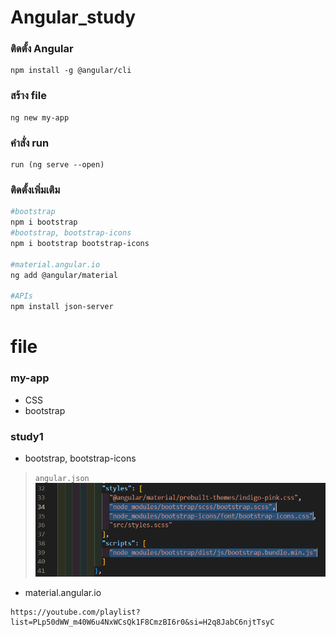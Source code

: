 # Angular_study

### ติดตั้ง Angular 
    npm install -g @angular/cli
### สร้าง file
    ng new my-app 
### คำสั่ง run
    run (ng serve --open)


### ติดตั้งเพิ่มเติม
```bash
#bootstrap 
npm i bootstrap
#bootstrap, bootstrap-icons
npm i bootstrap bootstrap-icons

#material.angular.io
ng add @angular/material

#APIs
npm install json-server
```

# file
### my-app
- CSS
- bootstrap

### study1
- bootstrap, bootstrap-icons
>`angular.json`
![alt text](image.png)

- material.angular.io
```
https://youtube.com/playlist?list=PLp50dWW_m40W6u4NxWCsQk1F8CmzBI6r0&si=H2q8JabC6njtTsyC
```
